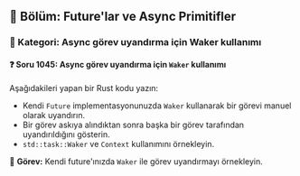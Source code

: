 ## 📘 Bölüm: Future'lar ve Async Primitifler
### 🔹 Kategori: Async görev uyandırma için Waker kullanımı
#### ❓ Soru 1045: Async görev uyandırma için `Waker` kullanımı

Aşağıdakileri yapan bir Rust kodu yazın:

- Kendi `Future` implementasyonunuzda `Waker` kullanarak bir görevi manuel olarak uyandırın.
- Bir görev askıya alındıktan sonra başka bir görev tarafından uyandırıldığını gösterin.
- `std::task::Waker` ve `Context` kullanımını örnekleyin.

🔧 **Görev:** Kendi future'ınızda `Waker` ile görev uyandırmayı örnekleyin.
